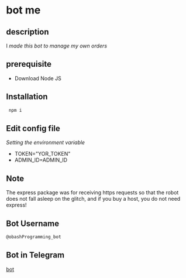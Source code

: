 # bot me

## description
I _made this bot to manage my own orders_

## prerequisite
- Download Node JS

## Installation
```sh
 npm i
```

## Edit config file
_Setting the environment variable_
- TOKEN="YOR_TOKEN"
- ADMIN_ID=ADMIN_ID

## Note
The express package was for receiving https requests so that the robot does not fall asleep on the glitch, and if you buy a host, you do not need express!
## Bot Username
```sh
@obashProgramming_bot
```

## Bot in Telegram
[bot](https://t.me/obashProgramming_bot)



